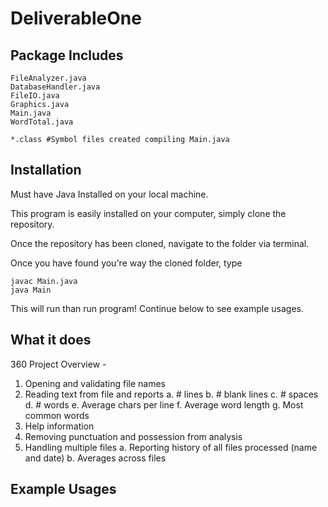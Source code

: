 # DeliverableOne

## Package Includes

```
FileAnalyzer.java     
DatabaseHandler.java  
FileIO.java
Graphics.java
Main.java
WordTotal.java      

*.class #Symbol files created compiling Main.java          
```

## Installation

<Warning>
Must have Java Installed on your local machine.

This program is easily installed on your computer, simply clone the repository.

Once the repository has been cloned, navigate to the folder via terminal.

Once you have found you're way the cloned folder, type

```
javac Main.java
java Main
```

This will run than run program! Continue below to see example usages.

## What it does

360 Project Overview -

1. Opening and validating file names
2. Reading text from file and reports
a. # lines
b. # blank lines
c. # spaces
d. # words
e. Average chars per line
f. Average word length
g. Most common words
3. Help information
4. Removing punctuation and possession from analysis
5. Handling multiple files
  a. Reporting history of all files processed (name and date)
  b. Averages across files



## Example Usages
